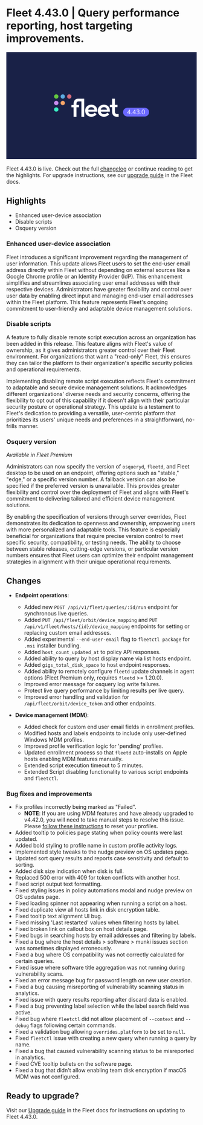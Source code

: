 # Fleet 4.43.0 | Query performance reporting, host targeting improvements.

![Fleet 4.43.0](../website/assets/images/articles/fleet-4.43.0-1600x900@2x.png)

Fleet 4.43.0 is live. Check out the full [changelog](https://github.com/fleetdm/fleet/releases/tag/fleet-v4.43.0) or continue reading to get the highlights.
For upgrade instructions, see our [upgrade guide](https://fleetdm.com/docs/deploying/upgrading-fleet) in the Fleet docs.

## Highlights

* Enhanced user-device association
* Disable scripts
* Osquery version


### Enhanced user-device association

Fleet introduces a significant improvement regarding the management of user information. This update allows Fleet users to set the end-user email address directly within Fleet without depending on external sources like a Google Chrome profile or an Identity Provider (IdP). This enhancement simplifies and streamlines associating user email addresses with their respective devices. Administrators have greater flexibility and control over user data by enabling direct input and managing end-user email addresses within the Fleet platform. This feature represents Fleet's ongoing commitment to user-friendly and adaptable device management solutions.

### Disable scripts

A feature to fully disable remote script execution across an organization has been added in this release. This feature aligns with Fleet's value of ownership, as it gives administrators greater control over their Fleet environment. For organizations that want a "read-only" Fleet, this ensures they can tailor the platform to their organization's specific security policies and operational requirements.

Implementing disabling remote script execution reflects Fleet's commitment to adaptable and secure device management solutions. It acknowledges different organizations' diverse needs and security concerns, offering the flexibility to opt out of this capability if it doesn't align with their particular security posture or operational strategy. This update is a testament to Fleet's dedication to providing a versatile, user-centric platform that prioritizes its users' unique needs and preferences in a straightforward, no-frills manner.


### Osquery version

_Available in Fleet Premium_

Administrators can now specify the version of `osqueryd`, `fleetd`, and Fleet desktop to be used on an endpoint, offering options such as "stable," "edge," or a specific version number. A fallback version can also be specified if the preferred version is unavailable. This provides greater flexibility and control over the deployment of Fleet and aligns with Fleet's commitment to delivering tailored and efficient device management solutions.

By enabling the specification of versions through server overrides, Fleet demonstrates its dedication to openness and ownership, empowering users with more personalized and adaptable tools. This feature is especially beneficial for organizations that require precise version control to meet specific security, compatibility, or testing needs. The ability to choose between stable releases, cutting-edge versions, or particular version numbers ensures that Fleet users can optimize their endpoint management strategies in alignment with their unique operational requirements.




## Changes

* **Endpoint operations**:
  - Added new `POST /api/v1/fleet/queries/:id/run` endpoint for synchronous live queries.
  - Added `PUT /api/fleet/orbit/device_mapping` and `PUT /api/v1/fleet/hosts/{id}/device_mapping` endpoints for setting or replacing custom email addresses.
  - Added experimental `--end-user-email` flag to `fleetctl package` for `.msi` installer bundling.
  - Added `host_count_updated_at` to policy API responses.
  - Added ability to query by host display name via list hosts endpoint.
  - Added `gigs_total_disk_space` to host endpoint responses.
  - Added ability to remotely configure `fleetd` update channels in agent options (Fleet Premium only, requires `fleetd` >= 1.20.0).
  - Improved error message for osquery log write failures.
  - Protect live query performance by limiting results per live query.
  - Improved error handling and validation for `/api/fleet/orbit/device_token` and other endpoints.

* **Device management (MDM)**:
  - Added check for custom end user email fields in enrollment profiles.
  - Modified hosts and labels endpoints to include only user-defined Windows MDM profiles.
  - Improved profile verification logic for 'pending' profiles.
  - Updated enrollment process so that `fleetd` auto-installs on Apple hosts enabling MDM features manually.
  - Extended script execution timeout to 5 minutes.
  - Extended Script disabling functionality to various script endpoints and `fleetctl`.

### Bug fixes and improvements
  - Fix profiles incorrectly being marked as "Failed". 
    - **NOTE**: If you are using MDM features and have already upgraded to v4.42.0, you will need to take manual steps to resolve this issue. Please [follow these instructions](https://github.com/fleetdm/fleet/issues/15725) to reset your profiles. 
  - Added tooltip to policies page stating when policy counts were last updated.
  - Added bold styling to profile name in custom profile activity logs.
  - Implemented style tweaks to the nudge preview on OS updates page.
  - Updated sort query results and reports case sensitivity and default to sorting.
  - Added disk size indication when disk is full. 
  - Replaced 500 error with 409 for token conflicts with another host.
  - Fixed script output text formatting.
  - Fixed styling issues in policy automations modal and nudge preview on OS updates page.
  - Fixed loading spinner not appearing when running a script on a host.
  - Fixed duplicate view all hosts link in disk encryption table.
  - Fixed tooltip text alignment UI bug.
  - Fixed missing 'Last restarted' values when filtering hosts by label.
  - Fixed broken link on callout box on host details page. 
  - Fixed bugs in searching hosts by email addresses and filtering by labels.
  - Fixed a bug where the host details > software > munki issues section was sometimes displayed erroneously.
  - Fixed a bug where OS compatibility was not correctly calculated for certain queries.
  - Fixed issue where software title aggregation was not running during vulnerability scans.
  - Fixed an error message bug for password length on new user creation.
  - Fixed a bug causing misreporting of vulnerability scanning status in analytics.
  - Fixed issue with query results reporting after discard data is enabled.
  - Fixed a bug preventing label selection while the label search field was active.
  - Fixed bug where `fleetctl` did not allow placement of `--context` and `--debug` flags following certain commands.
  - Fixed a validation bug allowing `overrides.platform` to be set to `null`.
  - Fixed `fleetctl` issue with creating a new query when running a query by name.
  - Fixed a bug that caused vulnerability scanning status to be misreported in analytics.
  - Fixed CVE tooltip bullets on the software page.
  - Fixed a bug that didn't allow enabling team disk encryption if macOS MDM was not configured.


## Ready to upgrade?

Visit our [Upgrade guide](https://fleetdm.com/docs/deploying/upgrading-fleet) in the Fleet docs for instructions on updating to Fleet 4.43.0.

<meta name="category" value="releases">
<meta name="authorFullName" value="JD Strong">
<meta name="authorGitHubUsername" value="spokanemac">
<meta name="publishedOn" value="2024-01-09">
<meta name="articleTitle" value="Fleet 4.43.0 | Query performance reporting, host targeting improvements.">
<meta name="articleImageUrl" value="../website/assets/images/articles/fleet-4.43.0-1600x900@2x.png">
